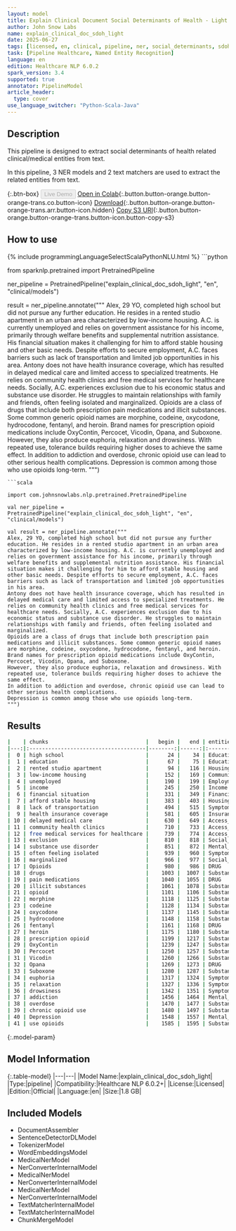 ```yaml
---
layout: model
title: Explain Clinical Document Social Determinants of Health - Light
author: John Snow Labs
name: explain_clinical_doc_sdoh_light
date: 2025-06-27
tags: [licensed, en, clinical, pipeline, ner, social_determinants, sdoh]
task: [Pipeline Healthcare, Named Entity Recognition]
language: en
edition: Healthcare NLP 6.0.2
spark_version: 3.4
supported: true
annotator: PipelineModel
article_header:
  type: cover
use_language_switcher: "Python-Scala-Java"
---
```


## Description

This pipeline is designed to extract social determinants of health related clinical/medical entities from text. 

In this pipeline, 3 NER models and 2 text matchers are used to extract the related entities from text.

{:.btn-box}
<button class="button button-orange" disabled>Live Demo</button>
[Open in Colab](https://colab.research.google.com/github/JohnSnowLabs/spark-nlp-workshop/blob/master/healthcare-nlp/07.0.Pretrained_Clinical_Pipelines.ipynb){:.button.button-orange.button-orange-trans.co.button-icon}
[Download](https://s3.amazonaws.com/auxdata.johnsnowlabs.com/clinical/models/explain_clinical_doc_sdoh_light_en_6.0.2_3.4_1751054059446.zip){:.button.button-orange.button-orange-trans.arr.button-icon.hidden}
[Copy S3 URI](s3://auxdata.johnsnowlabs.com/clinical/models/explain_clinical_doc_sdoh_light_en_6.0.2_3.4_1751054059446.zip){:.button.button-orange.button-orange-trans.button-icon.button-copy-s3}

## How to use



<div class="tabs-box" markdown="1">
{% include programmingLanguageSelectScalaPythonNLU.html %}
```python

from sparknlp.pretrained import PretrainedPipeline

ner_pipeline = PretrainedPipeline("explain_clinical_doc_sdoh_light", "en", "clinical/models")

result = ner_pipeline.annotate("""
Alex, 29 YO, completed high school but did not pursue any further education. He resides in a rented studio apartment in an urban area characterized by low-income housing. A.C. is currently unemployed and relies on government assistance for his income, primarily through welfare benefits and supplemental nutrition assistance. His financial situation makes it challenging for him to afford stable housing and other basic needs. Despite efforts to secure employment, A.C. faces barriers such as lack of transportation and limited job opportunities in his area.
Antony does not have health insurance coverage, which has resulted in delayed medical care and limited access to specialized treatments. He relies on community health clinics and free medical services for healthcare needs. Socially, A.C. experiences exclusion due to his economic status and substance use disorder. He struggles to maintain relationships with family and friends, often feeling isolated and marginalized.
Opioids are a class of drugs that include both prescription pain medications and illicit substances. Some common generic opioid names are morphine, codeine, oxycodone, hydrocodone, fentanyl, and heroin. Brand names for prescription opioid medications include OxyContin, Percocet, Vicodin, Opana, and Suboxone.
However, they also produce euphoria, relaxation and drowsiness. With repeated use, tolerance builds requiring higher doses to achieve the same effect.
In addition to addiction and overdose, chronic opioid use can lead to other serious health complications. 
Depression is common among those who use opioids long-term. 
""")

```
```scala

import com.johnsnowlabs.nlp.pretrained.PretrainedPipeline

val ner_pipeline = PretrainedPipeline("explain_clinical_doc_sdoh_light", "en", "clinical/models")

val result = ner_pipeline.annotate("""
Alex, 29 YO, completed high school but did not pursue any further education. He resides in a rented studio apartment in an urban area characterized by low-income housing. A.C. is currently unemployed and relies on government assistance for his income, primarily through welfare benefits and supplemental nutrition assistance. His financial situation makes it challenging for him to afford stable housing and other basic needs. Despite efforts to secure employment, A.C. faces barriers such as lack of transportation and limited job opportunities in his area.
Antony does not have health insurance coverage, which has resulted in delayed medical care and limited access to specialized treatments. He relies on community health clinics and free medical services for healthcare needs. Socially, A.C. experiences exclusion due to his economic status and substance use disorder. He struggles to maintain relationships with family and friends, often feeling isolated and marginalized.
Opioids are a class of drugs that include both prescription pain medications and illicit substances. Some common generic opioid names are morphine, codeine, oxycodone, hydrocodone, fentanyl, and heroin. Brand names for prescription opioid medications include OxyContin, Percocet, Vicodin, Opana, and Suboxone.
However, they also produce euphoria, relaxation and drowsiness. With repeated use, tolerance builds requiring higher doses to achieve the same effect.
In addition to addiction and overdose, chronic opioid use can lead to other serious health complications. 
Depression is common among those who use opioids long-term. 
""")

```
</div>

## Results

```bash
|    | chunks                               |   begin |   end | entities         |
|---:|:-------------------------------------|--------:|------:|:-----------------|
|  0 | high school                          |      24 |    34 | Education        |
|  1 | education                            |      67 |    75 | Education        |
|  2 | rented studio apartment              |      94 |   116 | Housing          |
|  3 | low-income housing                   |     152 |   169 | Community_Safety |
|  4 | unemployed                           |     190 |   199 | Employment       |
|  5 | income                               |     245 |   250 | Income           |
|  6 | financial situation                  |     331 |   349 | Financial_Status |
|  7 | afford stable housing                |     383 |   403 | Housing          |
|  8 | lack of transportation               |     494 |   515 | Symptom          |
|  9 | health insurance coverage            |     581 |   605 | Insurance_Status |
| 10 | delayed medical care                 |     630 |   649 | Access_To_Care   |
| 11 | community health clinics             |     710 |   733 | Access_To_Care   |
| 12 | free medical services for healthcare |     739 |   774 | Access_To_Care   |
| 13 | exclusion                            |     810 |   818 | Social_Exclusion |
| 14 | substance use disorder               |     851 |   872 | Mental_Health    |
| 15 | often feeling isolated               |     939 |   960 | Symptom          |
| 16 | marginalized                         |     966 |   977 | Social_Exclusion |
| 17 | Opioids                              |     980 |   986 | DRUG             |
| 18 | drugs                                |    1003 |  1007 | Substance_Use    |
| 19 | pain medications                     |    1040 |  1055 | DRUG             |
| 20 | illicit substances                   |    1061 |  1078 | Substance_Use    |
| 21 | opioid                               |    1101 |  1106 | Substance_Use    |
| 22 | morphine                             |    1118 |  1125 | Substance_Use    |
| 23 | codeine                              |    1128 |  1134 | Substance_Use    |
| 24 | oxycodone                            |    1137 |  1145 | Substance_Use    |
| 25 | hydrocodone                          |    1148 |  1158 | Substance_Use    |
| 26 | fentanyl                             |    1161 |  1168 | DRUG             |
| 27 | heroin                               |    1175 |  1180 | Substance_Use    |
| 28 | prescription opioid                  |    1199 |  1217 | Substance_Use    |
| 29 | OxyContin                            |    1239 |  1247 | Substance_Use    |
| 30 | Percocet                             |    1250 |  1257 | Substance_Use    |
| 31 | Vicodin                              |    1260 |  1266 | Substance_Use    |
| 32 | Opana                                |    1269 |  1273 | DRUG             |
| 33 | Suboxone                             |    1280 |  1287 | Substance_Use    |
| 34 | euphoria                             |    1317 |  1324 | Symptom          |
| 35 | relaxation                           |    1327 |  1336 | Symptom          |
| 36 | drowsiness                           |    1342 |  1351 | Symptom          |
| 37 | addiction                            |    1456 |  1464 | Mental_Health    |
| 38 | overdose                             |    1470 |  1477 | Substance_Use    |
| 39 | chronic opioid use                   |    1480 |  1497 | Substance_Use    |
| 40 | Depression                           |    1548 |  1557 | Mental_Health    |
| 41 | use opioids                          |    1585 |  1595 | Substance_Use    |
```

{:.model-param}
## Model Information

{:.table-model}
|---|---|
|Model Name:|explain_clinical_doc_sdoh_light|
|Type:|pipeline|
|Compatibility:|Healthcare NLP 6.0.2+|
|License:|Licensed|
|Edition:|Official|
|Language:|en|
|Size:|1.8 GB|

## Included Models

- DocumentAssembler
- SentenceDetectorDLModel
- TokenizerModel
- WordEmbeddingsModel
- MedicalNerModel
- NerConverterInternalModel
- MedicalNerModel
- NerConverterInternalModel
- MedicalNerModel
- NerConverterInternalModel
- TextMatcherInternalModel
- TextMatcherInternalModel
- ChunkMergeModel